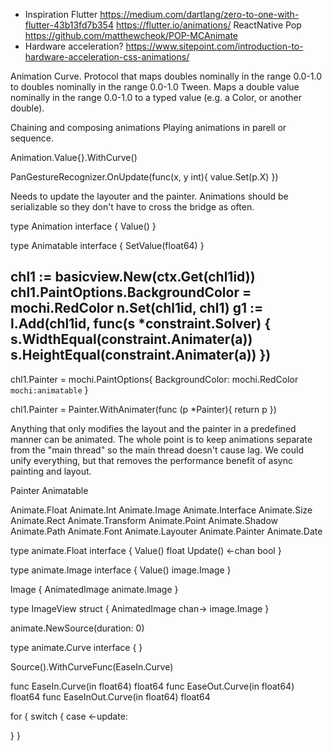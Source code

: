 * Inspiration
Flutter https://medium.com/dartlang/zero-to-one-with-flutter-43b13fd7b354
https://flutter.io/animations/
ReactNative
Pop
https://github.com/matthewcheok/POP-MCAnimate
* Hardware acceleration? https://www.sitepoint.com/introduction-to-hardware-acceleration-css-animations/



Animation Curve. Protocol that maps doubles nominally in the range 0.0-1.0 to doubles nominally in the range 0.0-1.0
Tween. Maps a double value nominally in the range 0.0-1.0 to a typed value (e.g. a Color, or another double). 

Chaining and composing animations
Playing animations in parell or sequence.

Animation.Value{}.WithCurve()

PanGestureRecognizer.OnUpdate(func(x, y int){
    value.Set(p.X)
})

Needs to update the layouter and the painter.
Animations should be serializable so they don't have to cross the bridge as often.

type Animation interface {
    Value()
}

type Animatable interface {
    SetValue(float64)
}

chl1 := basicview.New(ctx.Get(chl1id))
chl1.PaintOptions.BackgroundColor = mochi.RedColor
n.Set(chl1id, chl1)
g1 := l.Add(chl1id, func(s *constraint.Solver) {
    s.WidthEqual(constraint.Animater(a))
    s.HeightEqual(constraint.Animater(a))
})
-

chl1.Painter = mochi.PaintOptions{
    BackgroundColor: mochi.RedColor `mochi:animatable`
}

chl1.Painter = Painter.WithAnimater(func (p *Painter){
    return p
})

Anything that only modifies the layout and the painter in a predefined manner can be animated.
The whole point is to keep animations separate from the "main thread" so the main thread doesn't cause lag.
We could unify everything, but that removes the performance benefit of async painting and layout.

Painter
Animatable<Float>

Animate.Float
Animate.Int
Animate.Image
Animate.Interface
Animate.Size
Animate.Rect
Animate.Transform
Animate.Point
Animate.Shadow
Animate.Path
Animate.Font
Animate.Layouter
Animate.Painter
Animate.Date

type animate.Float interface {
    Value() float
    Update() <-chan bool
}

type animate.Image interface {
    Value() image.Image
}

Image {
    AnimatedImage animate.Image
}

type ImageView struct {
    AnimatedImage chan-> image.Image
}
<!-- type Value interface {
    float->
    Value() float
    // some sort of way to listen.
}
 -->
animate.NewSource(duration: 0)

type animate.Curve interface {
}

Source().WithCurveFunc(EaseIn.Curve)

func EaseIn.Curve(in float64) float64
func EaseOut.Curve(in float64) float64
func EaseInOut.Curve(in float64) float64

for {
switch {
case <-update:
    
}
}